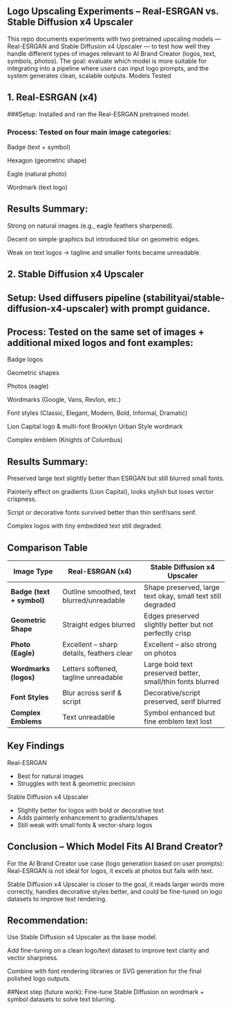## Logo Upscaling Experiments – Real-ESRGAN vs. Stable Diffusion x4 Upscaler
This repo documents experiments with two pretrained upscaling models — Real-ESRGAN and Stable Diffusion x4 Upscaler — to test how well they handle different types of images relevant to AI Brand Creator (logos, text, symbols, photos).
The goal: evaluate which model is more suitable for integrating into a pipeline where users can input logo prompts, and the system generates clean, scalable outputs.
Models Tested

## 1. Real-ESRGAN (x4)
###Setup: Installed and ran the Real-ESRGAN pretrained model.

### Process: Tested on four main image categories:
Badge (text + symbol)

Hexagon (geometric shape)

Eagle (natural photo)

Wordmark (text logo)

## Results Summary:
Strong on natural images (e.g., eagle feathers sharpened).

Decent on simple graphics but introduced blur on geometric edges.

Weak on text logos → tagline and smaller fonts became unreadable.

## 2. Stable Diffusion x4 Upscaler

## Setup: Used diffusers pipeline (stabilityai/stable-diffusion-x4-upscaler) with prompt guidance.

## Process: Tested on the same set of images + additional mixed logos and font examples:

Badge logos

Geometric shapes

Photos (eagle)

Wordmarks (Google, Vans, Revlon, etc.)

Font styles (Classic, Elegant, Modern, Bold, Informal, Dramatic)

Lion Capital logo & multi-font Brooklyn Urban Style wordmark

Complex emblem (Knights of Columbus)

## Results Summary:

Preserved large text slightly better than ESRGAN but still blurred small fonts.

Painterly effect on gradients (Lion Capital), looks stylish but loses vector crispness.

Script or decorative fonts survived better than thin serif/sans serif.

Complex logos with tiny embedded text still degraded.

## Comparison Table
| **Image Type**         | **Real-ESRGAN (x4)**                              | **Stable Diffusion x4 Upscaler**                              |
|--------------------------|--------------------------------------------------|----------------------------------------------------------------|
| **Badge (text + symbol)** | Outline smoothed, text blurred/unreadable         | Shape preserved, large text okay, small text still degraded      |
| **Geometric Shape**       | Straight edges blurred                            | Edges preserved slightly better but not perfectly crisp           |
| **Photo (Eagle)**          | Excellent – sharp details, feathers clear           | Excellent – also strong on photos                                 |
| **Wordmarks (logos)**      | Letters softened, tagline unreadable                 | Large bold text preserved better, small/thin fonts blurred         |
| **Font Styles**             | Blur across serif & script                              | Decorative/script preserved, serif blurred                            |
| **Complex Emblems**         | Text unreadable                                              | Symbol enhanced but fine emblem text lost                                |



## Key Findings
Real-ESRGAN
 - Best for natural images
 - Struggles with text & geometric precision

Stable Diffusion x4 Upscaler
 - Slightly better for logos with bold or decorative text
 - Adds painterly enhancement to gradients/shapes
 - Still weak with small fonts & vector-sharp logos



## Conclusion – Which Model Fits AI Brand Creator?
For the AI Brand Creator use case (logo generation based on user prompts):
Real-ESRGAN is not ideal for logos, it excels at photos but fails with text.

Stable Diffusion x4 Upscaler is closer to the goal, it reads larger words more correctly, handles decorative styles better, and could be fine-tuned on logo datasets to improve text rendering.


## Recommendation:
Use Stable Diffusion x4 Upscaler as the base model.

Add fine-tuning on a clean logo/text dataset to improve text clarity and vector sharpness.

Combine with font rendering libraries or SVG generation for the final polished logo outputs.

##Next step (future work): Fine-tune Stable Diffusion on wordmark + symbol datasets to solve text blurring.
